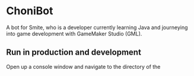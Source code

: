 # ChoniBot
 A bot for Smite, who is a developer currently learning Java and journeying into game development with GameMaker Studio (GML).

## Run in production and development
Open up a console window and navigate to the directory of the 